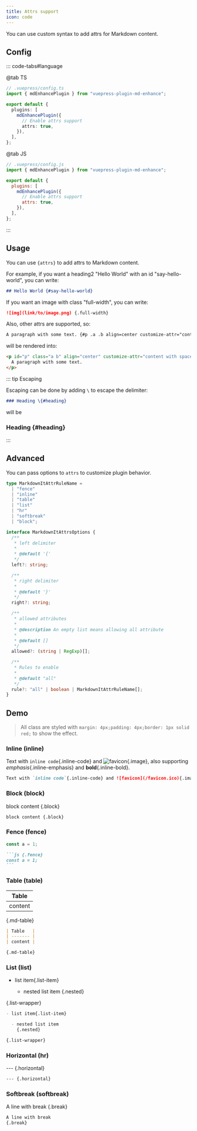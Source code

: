 ```yaml
---
title: Attrs support
icon: code
---
```


You can use custom syntax to add attrs for Markdown content.

<!-- more -->

## Config

::: code-tabs#language

@tab TS

```ts {8}
// .vuepress/config.ts
import { mdEnhancePlugin } from "vuepress-plugin-md-enhance";

export default {
  plugins: [
    mdEnhancePlugin({
      // Enable attrs support
      attrs: true,
    }),
  ],
};
```

@tab JS

```js {8}
// .vuepress/config.js
import { mdEnhancePlugin } from "vuepress-plugin-md-enhance";

export default {
  plugins: [
    mdEnhancePlugin({
      // Enable attrs support
      attrs: true,
    }),
  ],
};
```

:::

## Usage

You can use `{attrs}` to add attrs to Markdown content.

For example, if you want a heading2 "Hello World" with an id "say-hello-world", you can write:

```md
## Hello World {#say-hello-world}
```

If you want an image with class "full-width", you can write:

```md
![img](link/to/image.png) {.full-width}
```

Also, other attrs are supported, so:

```md
A paragraph with some text. {#p .a .b align=center customize-attr="content with spaces"}
```

will be rendered into:

```html
<p id="p" class="a b" align="center" customize-attr="content with spaces">
  A paragraph with some text.
</p>
```

::: tip Escaping

Escaping can be done by adding `\` to escape the delimiter:

```md
### Heading \{#heading}
```

will be

### Heading \{#heading}

:::

## Advanced

You can pass options to `attrs` to customize plugin behavior.

```ts
type MarkdownItAttrRuleName =
  | "fence"
  | "inline"
  | "table"
  | "list"
  | "hr"
  | "softbreak"
  | "block";

interface MarkdownItAttrsOptions {
  /**
   * left delimiter
   *
   * @default '{'
   */
  left?: string;

  /**
   * right delimiter
   *
   * @default '}'
   */
  right?: string;

  /**
   * allowed attributes
   *
   * @description An empty list means allowing all attribute
   *
   * @default []
   */
  allowed?: (string | RegExp)[];

  /**
   * Rules to enable
   *
   * @default "all"
   */
  rule?: "all" | boolean | MarkdownItAttrRuleName[];
}
```

## Demo

> All class are styled with `margin: 4px;padding: 4px;border: 1px solid red;` to show the effect.

### Inline (inline)

Text with `inline code`{.inline-code} and ![favicon](/favicon.ico){.image}, also supporting _emphasis_{.inline-emphasis} and **bold**{.inline-bold}.

```md
Text with `inline code`{.inline-code} and ![favicon](/favicon.ico){.image}, also supporting _emphasis_{.inline-emphasis} and **bold**{.inline-bold}.
```

### Block (block)

block content {.block}

```md
block content {.block}
```

### Fence (fence)

```js {.fence}
const a = 1;
```

````md
```js {.fence}
const a = 1;
```
````

### Table (table)

| Table   |
| ------- |
| content |

{.md-table}

```md
| Table   |
| ------- |
| content |

{.md-table}
```

### List (list)

- list item{.list-item}

  - nested list item
    {.nested}

{.list-wrapper}

```md
- list item{.list-item}

  - nested list item
    {.nested}

{.list-wrapper}
```

### Horizontal (hr)

--- {.horizontal}

```md
--- {.horizontal}
```

### Softbreak (softbreak)

A line with break
{.break}

```md
A line with break
{.break}
```

<style scope>
.block,
.break,
.horizontal,
.image,
.inline-code,
.list-wrapper,
.list-item,
.nested,
.inline-emphasis,
.inline-bold,
.md-table,
.fence {
  margin: 4px;
  padding: 4px;
  border: 1px solid red;
}
</style>
